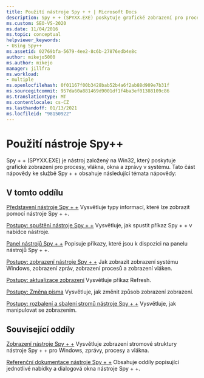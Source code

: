 ```yaml
---
title: Použití nástroje Spy + + | Microsoft Docs
description: Spy + + (SPYXX.EXE) poskytuje grafické zobrazení pro procesy, vlákna, okna a zprávy v systému. Vyhledejte odkazy na relevantní články.
ms.custom: SEO-VS-2020
ms.date: 11/04/2016
ms.topic: conceptual
helpviewer_keywords:
- Using Spy++
ms.assetid: 02769bfa-5679-4ee2-8c6b-27876edb4e8c
author: mikejo5000
ms.author: mikejo
manager: jillfra
ms.workload:
- multiple
ms.openlocfilehash: 0f01167f00b3428bab52b4a6f2ab88d909e7b31f
ms.sourcegitcommit: 957da60a881469d9001df1f4ba3ef01388109c86
ms.translationtype: MT
ms.contentlocale: cs-CZ
ms.lasthandoff: 01/13/2021
ms.locfileid: "98150922"
---
```

# <a name="using-spy"></a>Použití nástroje Spy++
Spy + + (SPYXX.EXE) je nástroj založený na Win32, který poskytuje grafické zobrazení pro procesy, vlákna, okna a zprávy v systému. Tato část nápovědy ke službě Spy + + obsahuje následující témata nápovědy:

## <a name="in-this-section"></a>V tomto oddílu
 [Představení nástroje Spy + +](../debugger/introducing-spy-increment.md) Vysvětluje typy informací, které lze zobrazit pomocí nástroje Spy + +.

 [Postupy: spuštění nástroje Spy + +](../debugger/how-to-start-spy-increment.md) Vysvětluje, jak spustit příkaz Spy + + v nabídce nástroje.

 [Panel nástrojů Spy + +](../debugger/spy-increment-toolbar.md) Popisuje příkazy, které jsou k dispozici na panelu nástrojů Spy + +.

 [Postupy: zobrazení nástroje Spy + +](../debugger/how-to-display-spy-increment-views.md) Jak zobrazit zobrazení systému Windows, zobrazení zpráv, zobrazení procesů a zobrazení vláken.

 [Postupy: aktualizace zobrazení](../debugger/how-to-refresh-the-view.md) Vysvětluje příkaz Refresh.

 [Postupy: Změna písma](../debugger/how-to-change-fonts.md) Vysvětluje, jak změnit způsob zobrazení zobrazení.

 [Postupy: rozbalení a sbalení stromů nástroje Spy + +](../debugger/how-to-expand-and-collapse-spy-increment-trees.md) Vysvětluje, jak manipulovat se zobrazením.

## <a name="related-sections"></a>Související oddíly
 [Zobrazení nástroje Spy + +](../debugger/spy-increment-views.md) Vysvětluje zobrazení stromové struktury nástroje Spy + + pro Windows, zprávy, procesy a vlákna.

 [Referenční dokumentace nástroje Spy + +](../debugger/spy-increment-reference.md) Obsahuje oddíly popisující jednotlivé nabídky a dialogová okna nástroje Spy + +.